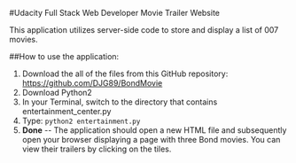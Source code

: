#Udacity Full Stack Web Developer Movie Trailer Website

This application utilizes server-side code to store and display a list of 007 movies.

##How to use the application:

1. Download the all of the files from this GitHub repository: https://github.com/DJG89/BondMovie
2. Download Python2
3. In your Terminal, switch to the directory that contains entertainment_center.py
4. Type:
`python2 entertainment.py`
4. **Done** -- The application should open a new HTML file and
subsequently open your browser displaying a page with three Bond movies. 
You can view their trailers by clicking on the tiles.

 